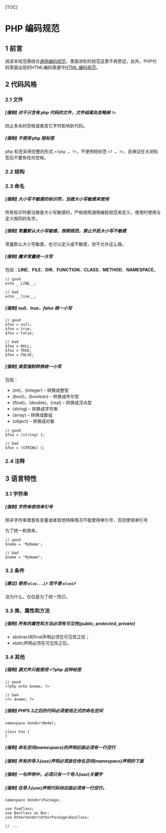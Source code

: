 [TOC]

# PHP 编码规范

## 1 前言

阅读本规范需结合[通用编码规范](common.md)，里面讲到的规范这里不再赘述，此外，PHP代码里面出现的HTML编码需遵守[HTML 编码规范](html.md)。

## 2 代码风格

### 2.1 文件

##### [强制] 对于只含有 php 代码的文件，文件结尾处忽略掉 `?>`

防止多余的空格或者其它字符影响到代码。

##### [强制] 不使用 php 短标签

php 标签采用完整的形式 `<?php … ?>`，不使用短标签 `<? … ?>`，且保证在关闭标签后不要有任何空格。

### 2.2 结构

### 2.3 命名

##### [强制] 大小写不敏感的标识符，当做大小写敏感来使用

所有标识符都当做是大小写敏感的，严格按照通用编程规范来定义，使用时使用与定义相同的名字。

##### [强制] 常量默认大小写敏感，按照规范，禁止开启大小写不敏感

常量默认大小写敏感，也可以定义成不敏感，但不允许这么做。


##### [强制] 魔术常量统一大写

包括：__LINE__、__FILE__、__DIR__、__FUNCTION__、__CLASS__、__METHOD__、__NAMESPACE__。

```
// good
echo __LINE__;

// bad
echo __line__;
```

##### [强制] null、true、false 统一小写

```
// good
$foo = null;
$foo = true;
$foo = false;

// bad
$foo = NULL;
$foo = TRUE;
$foo = FALSE;
```

##### [强制] 类型强制转换统一小写

包括：

* (int)，(integer) – 转换成整型
* (bool)，(boolean) – 转换成布尔型
* (float)，(double)，(real) – 转换成浮点型
* (string) – 转换成字符串
* (array) – 转换成数组
* (object) – 转换成对象

```
// good
$foo = (string) 1;

// bad 
$foo = (STRING) 1;
```

### 2.4 注释

## 3 语言特性

### 3.1 字符串

##### [强制] 字符串使用单引号

除非字符串里面有变量或者其他特殊情况不能使用单引号，否则使用单引号

为了统一和效率。

```
// good
$name = 'MyName';

// bad
$name = "MyName";
```

### 3.2 条件

##### [建议] 使用 `else...if` 而不是 `elseif`

没为什么，仅仅是为了统一而已。

### 3.3 类、属性和方法

##### [强制] 所有的属性和方法必须有可见性(public, protected, private)

* abstract和final声明必须在可见性之前；
* static声明必须在可见性之后。

### 3.4 其他

##### [强制] 源文件只能使用 <?php 这种标签

```
// good
<?php echo $name; ?>

// bad
<?= $name; ?>
```


##### [强制] PHP5.3之后的代码必须使用正式的命名空间

```
namespace Vendor\Model;

class Foo {
}
```

##### [强制] 命名空间(namespace)的声明后面必须有一行空行

##### [强制] 所有的导入(use)声明必须放在命名空间(namespace)声明的下面

##### [强制] 一句声明中，必须只有一个导入(use)关键字

##### [强制] 在导入(use)声明代码块后面必须有一行空行。

```
namespace Vendor\Package;

use FooClass;
use BarClass as Bar;
use OtherVendor\OtherPackage\BazClass;

// ...
```